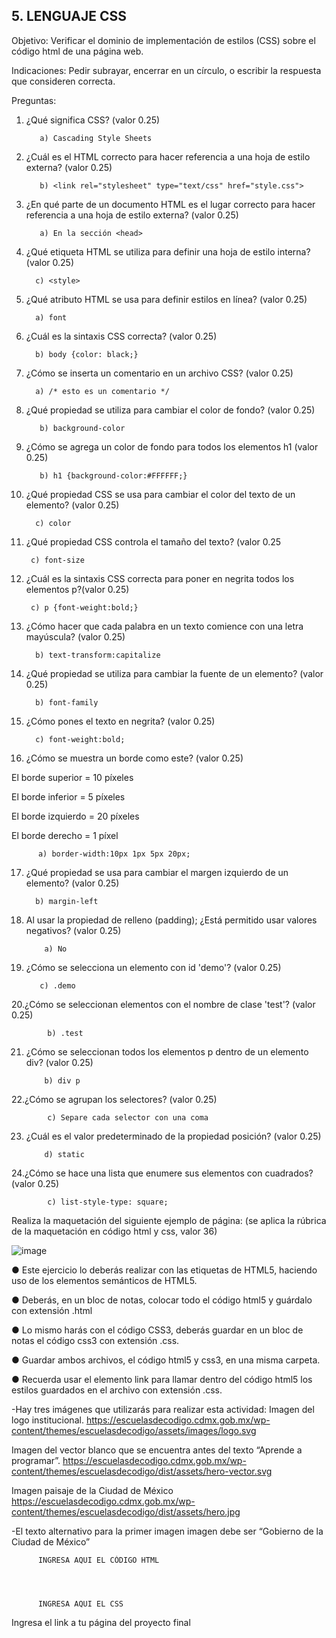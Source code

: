 ## 5. LENGUAJE CSS

Objetivo: Verificar el dominio de implementación de estilos (CSS) sobre el código html de
una página web.

Indicaciones: Pedir subrayar, encerrar en un círculo, o escribir la respuesta que
consideren correcta.

Preguntas:

1. ¿Qué significa CSS? (valor 0.25)

          a) Cascading Style Sheets
         
          
2. ¿Cuál es el HTML correcto para hacer referencia a una hoja de estilo externa?
(valor 0.25)

        
          b) <link rel="stylesheet" type="text/css" href="style.css">
       
          
3. ¿En qué parte de un documento HTML es el lugar correcto para hacer referencia a
una hoja de estilo externa? (valor 0.25)

          a) En la sección <head>
      
          
 4. ¿Qué etiqueta HTML se utiliza para definir una hoja de estilo interna? (valor 0.25)
 
        
          c) <style>
          
 5. ¿Qué atributo HTML se usa para definir estilos en línea? (valor 0.25)

          a) font
          
          
 6. ¿Cuál es la sintaxis CSS correcta? (valor 0.25)

   
          b) body {color: black;}
         
     
          
 7. ¿Cómo se inserta un comentario en un archivo CSS? (valor 0.25)

          a) /* esto es un comentario */
       
8. ¿Qué propiedad se utiliza para cambiar el color de fondo? (valor 0.25)

         
          b) background-color
        
          
9. ¿Cómo se agrega un color de fondo para todos los elementos h1 (valor 0.25)
  
       
          b) h1 {background-color:#FFFFFF;}
        
  
10. ¿Qué propiedad CSS se usa para cambiar el color del texto de un elemento? (valor 0.25)
  
         
          c) color
  
 11. ¿Qué propiedad CSS controla el tamaño del texto? (valor 0.25
  
       
          c) font-size
        
  
 12. ¿Cuál es la sintaxis CSS correcta para poner en negrita todos los elementos p?(valor 0.25)
  
         
          c) p {font-weight:bold;}
         
  
13. ¿Cómo hacer que cada palabra en un texto comience con una letra mayúscula? (valor 0.25)
  
          
          b) text-transform:capitalize
        
  
14. ¿Qué propiedad se utiliza para cambiar la fuente de un elemento? (valor 0.25)
  
          
          b) font-family
         
  
15. ¿Cómo pones el texto en negrita? (valor 0.25)
  
      
          c) font-weight:bold;
  
16. ¿Cómo se muestra un borde como este? (valor 0.25)

El borde superior = 10 píxeles

El borde inferior = 5 píxeles

El borde izquierdo = 20 píxeles

El borde derecho = 1 píxel
  
          a) border-width:10px 1px 5px 20px;
     
          
17. ¿Qué propiedad se usa para cambiar el margen izquierdo de un elemento? (valor 0.25)

         
          b) margin-left
          
18. Al usar la propiedad de relleno (padding); ¿Está permitido usar valores negativos? (valor 0.25)

            a) No
           
            
 19. ¿Cómo se selecciona un elemento con id 'demo'? (valor 0.25)
 
          
            c) .demo
           
            
20.¿Cómo se seleccionan elementos con el nombre de clase 'test'? (valor 0.25)

            
            b) .test
          
            
21. ¿Cómo se seleccionan todos los elementos p dentro de un elemento div? (valor 0.25)

           
            b) div p
          
            
22.¿Cómo se agrupan los selectores? (valor 0.25)

          
            c) Separe cada selector con una coma
            
23. ¿Cuál es el valor predeterminado de la propiedad posición? (valor 0.25)

         
            d) static
            
 24.¿Cómo se hace una lista que enumere sus elementos con cuadrados? (valor 0.25)
 
            
            c) list-style-type: square;
            
Realiza la maquetación del siguiente ejemplo de página: (se aplica la rúbrica de la
maquetación en código html y css, valor 36)

![image](https://user-images.githubusercontent.com/91554777/166742177-b3cc2bfc-7768-42e4-b4f0-dcc2a1473935.png)

● Este ejercicio lo deberás realizar con las etiquetas de HTML5, haciendo uso de los elementos semánticos de HTML5.

● Deberás, en un bloc de notas, colocar todo el código html5 y guárdalo con extensión .html

● Lo mismo harás con el código CSS3, deberás guardar en un bloc de notas el código css3 con extensión .css.

● Guardar ambos archivos, el código html5 y css3, en una misma carpeta.

● Recuerda usar el elemento link para llamar dentro del código html5 los estilos guardados en el archivo con extensión .css.

-Hay tres imágenes que utilizarás para realizar esta actividad:
Imagen del logo institucional.
https://escuelasdecodigo.cdmx.gob.mx/wp-content/themes/escuelasdecodigo/assets/images/logo.svg

Imagen del vector blanco que se encuentra antes del texto “Aprende a programar”. https://escuelasdecodigo.cdmx.gob.mx/wp-content/themes/escuelasdecodigo/dist/assets/hero-vector.svg

Imagen paisaje de la Ciudad de México
https://escuelasdecodigo.cdmx.gob.mx/wp-content/themes/escuelasdecodigo/dist/assets/hero.jpg

-El texto alternativo para la primer imagen imagen debe ser “Gobierno de la Ciudad de México”


          INGRESA AQUI EL CÓDIGO HTML
          
          
          
          
          INGRESA AQUI EL CSS
          
          
          
          
 Ingresa el link a tu página del proyecto final
